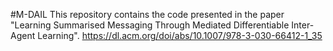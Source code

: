 #M-DAIL
This repository contains the code presented in the paper "Learning Summarised Messaging Through Mediated Differentiable Inter-Agent Learning".
https://dl.acm.org/doi/abs/10.1007/978-3-030-66412-1_35
